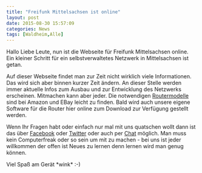 ```yaml
---
title: "Freifunk Mittelsachsen ist online"
layout: post
date: 2015-08-30 15:57:09
categories: News
tags: [Waldheim,Alle]
---
```

Hallo Liebe Leute,
nun ist die Webseite für Freifunk Mittelsachsen online. Ein kleiner Schritt für ein selbstverwaltetes Netzwerk
in Mittelsachsen ist getan.

Auf dieser Webseite findet man zur Zeit nicht wirklich viele Informationen. Das wird sich aber binnen kurzer Zeit ändern.
An dieser Stelle werden immer aktuelle Infos zum Ausbau und zur Entwicklung des Netzwerks erscheinen.
Mitmachen kann aber jeder. Die notwendigen [Routermodelle](/mitmachen/) sind bei Amazon und EBay leicht zu finden.
Bald wird auch unsere eigene Software für die Router hier online zum Download zur Verfügung gestellt werden.

Wenn Ihr Fragen habt oder einfach nur mal mit uns quatschen wollt dann ist das über [Facebook](https://www.facebook.com/groups/FreifunkMittelsachsen/) oder [Twitter](https://twitter.com/freifunkmtl)
oder auch per [Chat](http://freifunk-waldheim.de:7778/) möglich. Man muss kein Computerfreak oder so sein um mit zu machen - bei uns ist jeder willkommen der offen ist Neues zu lernen denn lernen wird man genug können.

Viel Spaß am Gerät \*wink\* :-)
